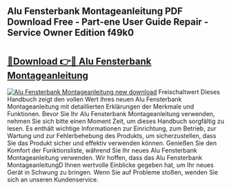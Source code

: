 ## Alu Fensterbank Montageanleitung PDF Download Free - Part-ene User Guide Repair - Service Owner Edition f49k0

# <h2><a href="http://df7ws0.blite.top/?on=Alu+Fensterbank+Montageanleitung">🔗Download 👉🔴 Alu Fensterbank Montageanleitung</a></h2>

[![Alu Fensterbank Montageanleitung new download](https://i.imgur.com/lujVjoI.png)](http://df7ws0.blite.top/?on=Alu+Fensterbank+Montageanleitung)
Freischaltwert Dieses Handbuch zeigt den vollen Wert Ihres neuen Alu Fensterbank Montageanleitung mit detaillierten Erklärungen der Merkmale und Funktionen. Bevor Sie Ihr Alu Fensterbank Montageanleitung verwenden, nehmen Sie sich bitte einen Moment Zeit, um dieses Handbuch sorgfältig zu lesen. Es enthält wichtige Informationen zur Einrichtung, zum Betrieb, zur Wartung und zur Fehlerbehebung des Produkts, um sicherzustellen, dass Sie das Produkt sicher und effektiv verwenden können. Genießen Sie den Komfort der Funktionsliste, während Sie Ihr neues Alu Fensterbank Montageanleitung verwenden. Wir hoffen, dass das Alu Fensterbank MontageanleitungD Ihnen wertvolle Einblicke gegeben hat, um Ihr neues Gerät in Schwung zu bringen. Wenn Sie auf Probleme stoßen, wenden Sie sich an unseren Kundenservice.
